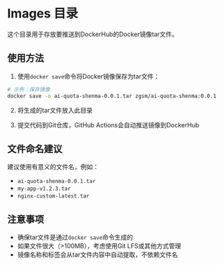 # Images 目录

这个目录用于存放要推送到DockerHub的Docker镜像tar文件。

## 使用方法

1. 使用`docker save`命令将Docker镜像保存为tar文件：

```bash
# 示例：保存镜像
docker save -o ai-quota-shenma-0.0.1.tar zgsm/ai-quota-shenma:0.0.1
```

2. 将生成的tar文件放入此目录

3. 提交代码到Git仓库，GitHub Actions会自动推送镜像到DockerHub

## 文件命名建议

建议使用有意义的文件名，例如：
- `ai-quota-shenma-0.0.1.tar`
- `my-app-v1.2.3.tar`
- `nginx-custom-latest.tar`

## 注意事项

- 确保tar文件是通过`docker save`命令生成的
- 如果文件很大（>100MB），考虑使用Git LFS或其他方式管理
- 镜像名称和标签会从tar文件内容中自动提取，不依赖文件名